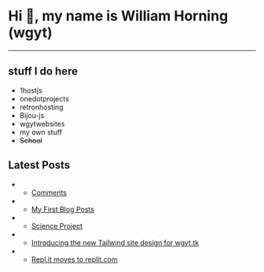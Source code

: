 # Hi 👋, my name is William Horning (wgyt)
---
## stuff I do here
- 1hostjs
- onedotprojects
- retronhosting
- Bijou-js
- wgytwebsites
- my own stuff
- ~~School~~
## Latest Posts
<!-- feed start -->
-   - [Comments](//blog/comments-on-my-blog)
-   - [My First Blog Posts](//blog/my-first-blog-post)
-   - [Science Project](//blog/my-science-project)
-   - [Introducing the new Tailwind site design for wgyt.tk](//blog/new-tailwind-site-design)
-   - [Repl.it moves to replit.com](//blog/repl.it-moves-to-replit.com)
<!-- feed end -->
